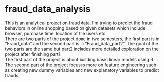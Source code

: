 # fraud_data_analysis
This is an analytical project on fraud data. I'm trying to predict the fraud behaviors in online shopping based on given datasets which include browser, purchase time, location of the users etc.  
There are two parts of the project done in two semesters, the first part is in "Fraud_data" and the second part is in “Fraud_data_part2”. The goal of the two parts are the same but part2 includes more detailed exploration on the project after finishing part1.   
The first part of the project is about building basic linear models using R  
The second part of the project focuses more on feature engineering such as creating new dummy variables and new explanatory variables to predict frauds.
